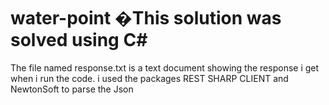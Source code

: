 # water-point �This solution was solved using C# 
The file named response.txt is a text document showing the response i get when i run the code.
i used the packages REST SHARP CLIENT and NewtonSoft to parse the Json 
